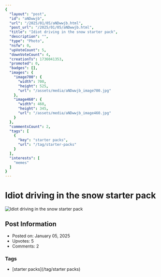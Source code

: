 ```yaml
---
{
  "layout": "post",
  "id": "aNDwwjb",
  "url": "/2025/01/05/aNDwwjb.html",
  "post_url": "/2025/01/05/aNDwwjb.html",
  "title": "Idiot driving in the snow starter pack",
  "description": "",
  "type": "Photo",
  "nsfw": 0,
  "upVoteCount": 5,
  "downVoteCount": 4,
  "creationTs": 1736041353,
  "promoted": 0,
  "badges": [],
  "images": {
    "image700": {
      "width": 700,
      "height": 525,
      "url": "/assets/media/aNDwwjb_image700.jpg"
    },
    "image460": {
      "width": 460,
      "height": 345,
      "url": "/assets/media/aNDwwjb_image460.jpg"
    }
  },
  "commentsCount": 2,
  "tags": [
    {
      "key": "starter packs",
      "url": "/tag/starter-packs"
    }
  ],
  "interests": [
    "memes"
  ]
}
---
```


# Idiot driving in the snow starter pack

![Idiot driving in the snow starter pack](/assets/media/aNDwwjb_image700.jpg)

## Post Information

- Posted on: January 05, 2025
- Upvotes: 5
- Comments: 2

### Tags

- [starter packs](/tag/starter packs)
